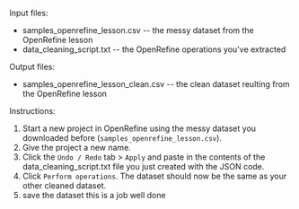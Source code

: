 Input files:
- samples_openrefine_lesson.csv -- the messy dataset from the OpenRefine lesson 
- data_cleaning_script.txt -- the OpenRefine operations you've extracted

Output files:
- samples_openrefine_lesson_clean.csv -- the clean dataset reulting from the OpenRefine lesson

Instructions:
1. Start a new project in OpenRefine using the messy dataset you downloaded before (`samples_openrefine_lesson.csv`). 
2. Give the project a new name.
3. Click the `Undo / Redo` tab > `Apply` and paste in the contents of the data_cleaning_script.txt file you just created with the JSON code.
4. Click `Perform operations`. The dataset should now be the same as your other cleaned dataset.
5. save the dataset
 this is a job well done
